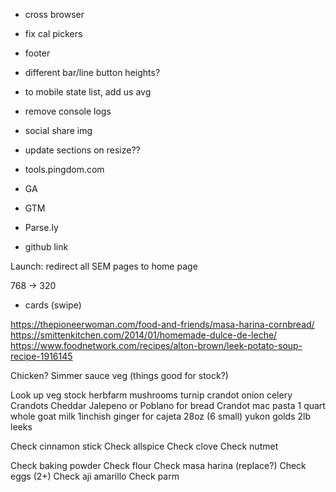 - cross browser


- fix cal pickers
- footer

- different bar/line button heights?
- to mobile state list, add us avg

- remove console logs
- social share img
- update sections on resize??	
- tools.pingdom.com
- GA
- GTM
- Parse.ly
- github link

Launch:
redirect all SEM pages to home page

768 -> 320
- cards (swipe)












https://thepioneerwoman.com/food-and-friends/masa-harina-cornbread/
https://smittenkitchen.com/2014/01/homemade-dulce-de-leche/
https://www.foodnetwork.com/recipes/alton-brown/leek-potato-soup-recipe-1916145

Chicken?
Simmer sauce veg (things good for stock?)

Look up veg stock herbfarm
	mushrooms
	turnip
	crandot
	onion
	celery
Crandots
Cheddar
Jalepeno or Poblano for bread
Crandot mac pasta
1 quart whole goat milk
1inchish ginger for cajeta
28oz (6 small) yukon golds
2lb leeks

Check cinnamon stick
Check allspice
Check clove
Check nutmet


Check baking powder 
Check flour
Check masa harina (replace?)
Check eggs (2+)
Check aji amarillo
Check parm
